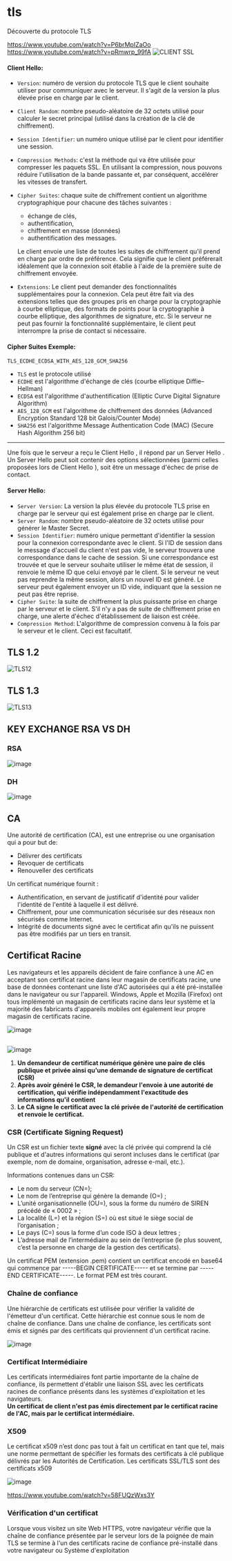 # tls
Découverte du protocole TLS

https://www.youtube.com/watch?v=P6brMpIZaOo
https://www.youtube.com/watch?v=pRmwrp_99fA
![CLIENT SSL](https://user-images.githubusercontent.com/83721477/183156943-26aa9044-1772-44b8-81bf-dce81dfa953a.svg)

#### Client Hello:
* `Version`: numéro de version du protocole TLS que le client souhaite utiliser pour communiquer avec le serveur. Il s'agit de la version la plus élevée prise en charge par le client.
* `Client Random`: nombre pseudo-aléatoire de 32 octets utilisé pour calculer le secret principal (utilisé dans la création de la clé de chiffrement).
* `Session Identifier`: un numéro unique utilisé par le client pour identifier une session.
* `Compression Methods`: c'est la méthode qui va être utilisée pour compresser les paquets SSL. En utilisant la compression, nous pouvons réduire l'utilisation de la bande passante et, par conséquent, accélérer les vitesses de transfert.
* `Cipher Suites`: chaque suite de chiffrement contient un algorithme cryptographique pour chacune des tâches suivantes : 
  * échange de clés, 
  * authentification, 
  * chiffrement en masse (données)
  * authentification des messages. 
  
  Le client envoie une liste de toutes les suites de chiffrement qu'il prend en charge par ordre de préférence. Cela signifie que le client préférerait idéalement que la connexion soit établie à l'aide de la première suite de chiffrement envoyée.
* `Extensions`: Le client peut demander des fonctionnalités supplémentaires pour la connexion. Cela peut être fait via des extensions telles que des groupes pris en charge pour la cryptographie à courbe elliptique, des formats de points pour la cryptographie à courbe elliptique, des algorithmes de signature, etc. Si le serveur ne peut pas fournir la fonctionnalité supplémentaire, le client peut interrompre la prise de contact si nécessaire.

#### Cipher Suites Exemple:
`TLS_ECDHE_ECDSA_WITH_AES_128_GCM_SHA256`

* `TLS` est le protocole utilisé
* `ECDHE` est l'algorithme d'échange de clés (courbe elliptique Diffie–Hellman)
* `ECDSA` est l'algorithme d'authentification (Elliptic Curve Digital Signature Algorithm)
* `AES_128_GCM` est l'algorithme de chiffrement des données (Advanced Encryption Standard 128 bit Galois/Counter Mode)
* `SHA256` est l'algorithme Message Authentication Code (MAC) (Secure Hash Algorithm 256 bit)

<hr>

Une fois que le serveur a reçu le Client Hello , il répond par un Server Hello . Un Server Hello peut soit contenir des options sélectionnées (parmi celles proposées lors de Client Hello ), soit être un message d'échec de prise de contact.

#### Server Hello:
* `Server Version`: La version la plus élevée du protocole TLS prise en charge par le serveur qui est également prise en charge par le client.
* `Server Random`: nombre pseudo-aléatoire de 32 octets utilisé pour générer le Master Secret.
* `Session Identifier`: numéro unique permettant d'identifier la session pour la connexion correspondante avec le client. Si l'ID de session dans le message d'accueil du client n'est pas vide, le serveur trouvera une correspondance dans le cache de session. Si une correspondance est trouvée et que le serveur souhaite utiliser le même état de session, il renvoie le même ID que celui envoyé par le client. Si le serveur ne veut pas reprendre la même session, alors un nouvel ID est généré. Le serveur peut également envoyer un ID vide, indiquant que la session ne peut pas être reprise.
* `Cipher Suite`: la suite de chiffrement la plus puissante prise en charge par le serveur et le client. S'il n'y a pas de suite de chiffrement prise en charge, une alerte d'échec d'établissement de liaison est créée.
* `Compression Method`: L'algorithme de compression convenu à la fois par le serveur et le client. Ceci est facultatif.




## TLS 1.2
![TLS12](https://user-images.githubusercontent.com/83721477/152689994-9ec7f1bd-f29d-4ab0-a09d-c60bb347fc97.png)

## TLS 1.3
![TLS13](https://user-images.githubusercontent.com/83721477/152690010-0a2b1b29-eee1-4c53-851a-d9f8341b214c.png)

## KEY EXCHANGE RSA VS DH

### RSA
![image](https://user-images.githubusercontent.com/83721477/183078763-76be0cb2-ae70-48e6-bf3a-47f9c009a101.png)

### DH
![image](https://user-images.githubusercontent.com/83721477/183078841-5d5902f7-2620-47b8-b05f-4fdc00c9f64b.png)


## CA
Une autorité de certification (CA), est une entreprise ou une organisation qui a pour but de:

* Délivrer des certificats
* Revoquer de certificats
* Renouveller des certificats

Un certificat numérique fournit :

* Authentification, en servant de justificatif d'identité pour valider l'identité de l'entité à laquelle il est délivré.
* Chiffrement, pour une communication sécurisée sur des réseaux non sécurisés comme Internet.
* Intégrité de documents signé avec le certificat afin qu'ils ne puissent pas être modifiés par un tiers en transit.

## Certificat Racine
Les navigateurs et les appareils décident de faire confiance à une AC en acceptant son certificat racine dans leur magasin de certificats racine, une base de données contenant une liste d'AC autorisées qui a été pré-installée dans le navigateur ou sur l'appareil. Windows, Apple et Mozilla (Firefox) ont tous implémenté un magasin de certificats racine dans leur système et la majorité des fabricants d'appareils mobiles ont également leur propre magasin de certificats racine.

![image](https://user-images.githubusercontent.com/83721477/182940532-3833f66d-87e5-4241-85b0-d5adcf421f74.png)

## 

![image](https://user-images.githubusercontent.com/83721477/182842128-e9184b04-2c86-4615-bce9-35ff32d9b669.png)

1. **Un demandeur de certificat numérique génère une paire de clés publique et privée ainsi qu'une demande de signature de certificat (CSR)**
2. **Après avoir généré le CSR, le demandeur l'envoie à une autorité de certification, qui vérifie indépendamment l'exactitude des informations qu'il contient**
3. **Le CA signe le certificat avec la clé privée de l'autorité de certification et renvoie le certificat.**

### CSR (Certificate Signing Request)
Un CSR est un fichier texte **signé** avec la clé privée qui comprend la clé publique et d'autres informations qui seront incluses dans le certificat (par exemple, nom de domaine, organisation, adresse e-mail, etc.).

Informations contenues dans un CSR:
* Le nom du serveur (CN=);
* Le nom de l’entreprise qui génère la demande (O=) ;
* L’unité organisationnelle (OU=), sous la forme du numéro de SIREN précédé de « 0002 » ;
* La localité (L=) et la région (S=) où est situé le siège social de l’organisation ;
* Le pays (C=) sous la forme d’un code ISO à deux lettres ;
* L’adresse mail de l’intermédiaire au sein de l’entreprise (le plus souvent, c’est la personne en charge de la gestion des certificats).

Un certificat PEM (extension .pem) contient un certificat encodé en base64 qui commence par -----BEGIN CERTIFICATE----- et se termine par -----END CERTIFICATE-----. Le format PEM est très courant.

### Chaîne de confiance

Une hiérarchie de certificats est utilisée pour vérifier la validité de l'émetteur d'un certificat. Cette hiérarchie est connue sous le nom de chaîne de confiance. Dans une chaîne de confiance, les certificats sont émis et signés par des certificats qui proviennent d'un certificat racine.

![image](https://user-images.githubusercontent.com/83721477/182942834-15709cac-3ac7-45f5-a2c4-92bf17102042.png)


### Certificat Intermédiaire
Les certificats intermédiaires font partie importante de la chaîne de confiance, ils permettent d'établir une liaison SSL avec les certificats racines de confiance présents dans les systèmes d'exploitation et les navigateurs.<br>
**Un certificat de client n'est pas émis directement par le certificat racine de l'AC, mais par le certificat intermédiaire.**

### X509

Le certificat x509 n’est donc pas tout à fait un certificat en tant que tel, mais une norme permettant de spécifier les formats des certificats à clé publique délivrés par les Autorités de Certification. Les certificats SSL/TLS sont des certificats x509

![image](https://user-images.githubusercontent.com/83721477/182935533-3477ca43-d61c-4f96-af80-eb85d3ed91e9.png)


https://www.youtube.com/watch?v=58FUQzWxs3Y

### Vérification d'un certificat

Lorsque vous visitez un site Web HTTPS, votre navigateur vérifie que la chaîne de confiance présentée par le serveur lors de la poignée de main TLS se termine à l'un des certificats racine de confiance pré-installé dans votre navigateur ou Système d'exploitation
